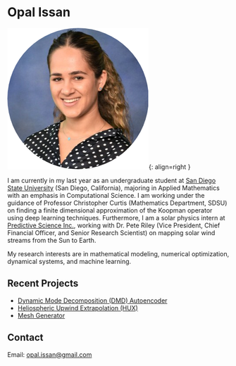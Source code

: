 # Opal Issan

![](images/cropped.png){: align=right }


I am currently in my last year as an undergraduate student at [San Diego State University](https://www.sdsu.edu/) (San Diego, California), majoring in Applied Mathematics 
with an emphasis in Computational Science. I am working under the guidance of Professor Christopher Curtis (Mathematics Department, SDSU) on finding a finite dimensional approximation of the Koopman operator using deep learning techniques. 
Furthermore, I am a solar physics intern at [Predictive Science Inc.](https://www.predsci.com/portal/home.php), working with Dr. Pete Riley (Vice President, Chief Financial Officer, and Senior Research Scientist) on mapping solar wind streams from the Sun to Earth. 

My research interests are in mathematical modeling, numerical optimization, dynamical systems, and machine learning.

## Recent Projects
- [Dynamic Mode Decomposition (DMD) Autoencoder](https://opaliss.github.io/dmd_autoencoder/)
- [Heliospheric Upwind Extrapolation (HUX)](https://github.com/predsci/HUX)
- [Mesh Generator](https://pypi.org/project/mesh-generator/)

## Contact 
Email: opal.issan@gmail.com


